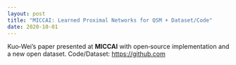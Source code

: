 ```yaml
---
layout: post
title: "MICCAI: Learned Proximal Networks for QSM + Dataset/Code"
date: 2020-10-01
---
```

Kuo‑Wei’s paper presented at **MICCAI** with open‑source implementation and a new open dataset. Code/Dataset: https://github.com
